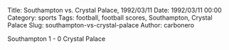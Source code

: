 Title: Southampton vs. Crystal Palace, 1992/03/11
Date: 1992/03/11 00:00
Category: sports
Tags: football, football scores, Southampton, Crystal Palace
Slug: southampton-vs-crystal-palace
Author: carbonero


Southampton 1 - 0 Crystal Palace
